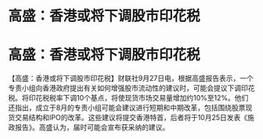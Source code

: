 # 高盛：香港或将下调股市印花税

# 高盛：香港或将下调股市印花税

【高盛：香港或将下调股市印花税】财联社9月27日电，根据高盛报告表示，一个专责小组向香港政府提出有关如何增强股市流动性的建议时，可能会提议下调印花税。将印花税税率下调10个基点，将使现货市场交易量增加约10%至12%。他们还指出，成立于8月的专责小组可能会建议进行短期和中期改革，包括围绕股票现货交易结构和IPO的改革。这些建议将提交香港特首，后者将于10月25日发表《施政报告》。高盛认为，届时可能会宣布获采纳的建议。

